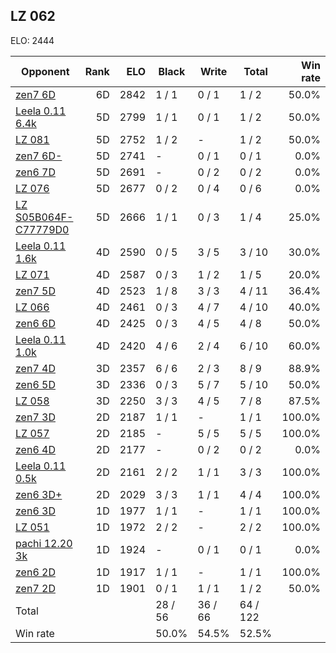 ## LZ 062 ##

ELO: 2444

Opponent | Rank | ELO | Black | Write | Total | Win rate
---------|-----:|----:|-------|-------|-------|-------:
[zen7 6D](zen7%206D.md) | 6D | 2842 | 1 / 1 | 0 / 1 | 1 / 2 | 50.0%
[Leela 0.11 6.4k](Leela%200.11%206.4k.md) | 5D | 2799 | 1 / 1 | 0 / 1 | 1 / 2 | 50.0%
[LZ 081](LZ%20081.md) | 5D | 2752 | 1 / 2 | - | 1 / 2 | 50.0%
[zen7 6D-](zen7%206D-.md) | 5D | 2741 | - | 0 / 1 | 0 / 1 | 0.0%
[zen6 7D](zen6%207D.md) | 5D | 2691 | - | 0 / 2 | 0 / 2 | 0.0%
[LZ 076](LZ%20076.md) | 5D | 2677 | 0 / 2 | 0 / 4 | 0 / 6 | 0.0%
[LZ S05B064F-C77779D0](LZ%20S05B064F-C77779D0.md) | 5D | 2666 | 1 / 1 | 0 / 3 | 1 / 4 | 25.0%
[Leela 0.11 1.6k](Leela%200.11%201.6k.md) | 4D | 2590 | 0 / 5 | 3 / 5 | 3 / 10 | 30.0%
[LZ 071](LZ%20071.md) | 4D | 2587 | 0 / 3 | 1 / 2 | 1 / 5 | 20.0%
[zen7 5D](zen7%205D.md) | 4D | 2523 | 1 / 8 | 3 / 3 | 4 / 11 | 36.4%
[LZ 066](LZ%20066.md) | 4D | 2461 | 0 / 3 | 4 / 7 | 4 / 10 | 40.0%
[zen6 6D](zen6%206D.md) | 4D | 2425 | 0 / 3 | 4 / 5 | 4 / 8 | 50.0%
[Leela 0.11 1.0k](Leela%200.11%201.0k.md) | 4D | 2420 | 4 / 6 | 2 / 4 | 6 / 10 | 60.0%
[zen7 4D](zen7%204D.md) | 3D | 2357 | 6 / 6 | 2 / 3 | 8 / 9 | 88.9%
[zen6 5D](zen6%205D.md) | 3D | 2336 | 0 / 3 | 5 / 7 | 5 / 10 | 50.0%
[LZ 058](LZ%20058.md) | 3D | 2250 | 3 / 3 | 4 / 5 | 7 / 8 | 87.5%
[zen7 3D](zen7%203D.md) | 2D | 2187 | 1 / 1 | - | 1 / 1 | 100.0%
[LZ 057](LZ%20057.md) | 2D | 2185 | - | 5 / 5 | 5 / 5 | 100.0%
[zen6 4D](zen6%204D.md) | 2D | 2177 | - | 0 / 2 | 0 / 2 | 0.0%
[Leela 0.11 0.5k](Leela%200.11%200.5k.md) | 2D | 2161 | 2 / 2 | 1 / 1 | 3 / 3 | 100.0%
[zen6 3D+](zen6%203D+.md) | 2D | 2029 | 3 / 3 | 1 / 1 | 4 / 4 | 100.0%
[zen6 3D](zen6%203D.md) | 1D | 1977 | 1 / 1 | - | 1 / 1 | 100.0%
[LZ 051](LZ%20051.md) | 1D | 1972 | 2 / 2 | - | 2 / 2 | 100.0%
[pachi 12.20 3k](pachi%2012.20%203k.md) | 1D | 1924 | - | 0 / 1 | 0 / 1 | 0.0%
[zen6 2D](zen6%202D.md) | 1D | 1917 | 1 / 1 | - | 1 / 1 | 100.0%
[zen7 2D](zen7%202D.md) | 1D | 1901 | 0 / 1 | 1 / 1 | 1 / 2 | 50.0%
Total | | | 28 / 56 | 36 / 66 | 64 / 122 | 
Win rate| | | 50.0% | 54.5% | 52.5% | 
